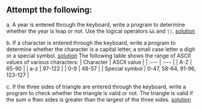 ## Attempt the following:

a. A year is entered through the keyboard, write a program to determine whether the year is leap or not. Use the logical operators `&&` and `||`. [solution](./a.c)

b. If a character is entered through the keyboard, write a program to determine whether the character is a capital letter, a small case letter a digit or a special symbol. [solution](./b.c)
The following table shows the range of ASCII values of various characters:
| Character | ASCII value | 
| :--- | :--- |
| A-Z | 65-90 |
| a-z | 97-122 |
| 0-9 | 48-57 |
| Special symbol | 0-47, 58-64, 91-96, 123-127 |

c. If the three sides of triangle are entered through the keyboard, write a program to check whether the triangle is valid or not. The triangle is valid if the sum o ftwo sides is greater than the largest of the three sides. [solution](./c.c)
